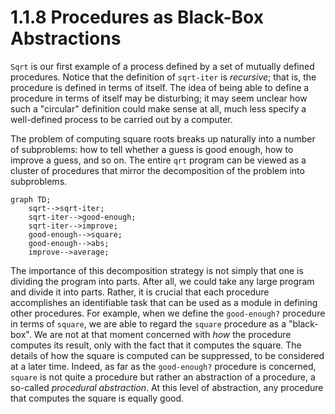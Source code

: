 # 1.1.8 Procedures as Black-Box Abstractions

`Sqrt` is our first example of a process defined by a set of
mutually defined procedures. Notice that the definition of
`sqrt-iter` is *recursive*; that is, the procedure is defined
in terms of itself. The idea of being able to define a
procedure in terms of itself may be disturbing; it may seem
unclear how such a "circular" definition could make sense at
all, much less specify a well-defined process to be carried out
by a computer.

The problem of computing square roots breaks up naturally into
a number of subproblems: how to tell whether a guess is good
enough, how to improve a guess, and so on. The entire `qrt`
program can be viewed as a cluster of procedures that mirror
the decomposition of the problem into subproblems.

```mermaid
graph TD;
    sqrt-->sqrt-iter;
    sqrt-iter-->good-enough;
    sqrt-iter-->improve;
    good-enough-->square;
    good-enough-->abs;
    improve-->average;
```

The importance of this decomposition strategy is not simply
that one is dividing the program into parts. After all, we
could take any large program and divide it into parts.
Rather, it is crucial that each procedure accomplishes an
identifiable task that can be used as a module in defining
other procedures. For example, when we define the
`good-enough?` procedure in terms of `square`, we are able
to regard the `square` procedure as a "black-box". We are not
at that moment concerned with *how* the procedure computes
its result, only with the fact that it computes the square.
The details of how the square is computed can be suppressed,
to be considered at a later time. Indeed, as far as the
`good-enough?` procedure is concerned, `square` is not quite
a procedure but rather an abstraction of a procedure, a
so-called *procedural abstraction*. At this level of abstraction,
any procedure that computes the square is equally good.
